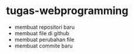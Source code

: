 # tugas-webprogramming
- membuat repositori baru
- membuat file di github
- membuat perubahan file
- membuat commite baru
